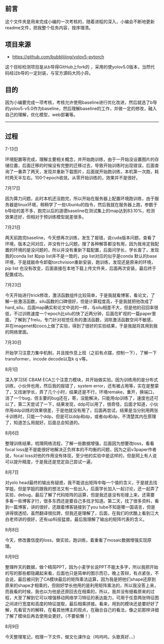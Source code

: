 

## 前言

这个文件夹是用来完成小编的一次考核的，随着进程的深入，小编会不断地更新readme文件，把我整个任务内容，按序理清。



## 项目来源

-   https://github.com/bubbliiiing/yolov5-pytorch

这个目标检测项目是从b导得GitHub上fork的 ，采用的使yolov5.0版本，当然代码经过b导的一定封装，与官方源码大同小异。



## 目的

因为小编要完成一项考核，考核允许使用baseline进行优化改进，然后就选了b导的yolov5-v5.0作为baseline，然后理解baseline的工作，并做一定的修改，融入自己的理解，优化模型，web部署等。

----



## 过程



7-13日

环境配置等完成，理解主要相关概念，并开始跑训练，由于一开始没设置图片的存储位置，后面迁移的时候没有完整的迁移过去，导致开始训练时出现错误，后面查询了一番弄了两天，发现并重新下载图片，后面就开始跑训练，本机第一次跑，耗时两天半左右。100个epoch收敛。从零开始训练的，效果并不是很好。



7月17日

因为算力问题，此时本机还没跑完，所以开始在服务器上配置环境跑训练，由于服务器是linux环境，稍稍学了一些Ubuntu的指令，然后我就在服务器上跑，参数于b导给的差不多，跑完以后的道德baseline在测试集上的map达到83.10%，检测效果还好，但相对于预训练模型就差很多。



7月21日

两天前跑完baseline，今天想再次训练，发生了报错，说cuda版本问题，查看了环境，版本之间对应，并没有什么问题，搜了各种解答都没有用，因为我肯定我配置的环境的是没问题的，所以并没有重新下载配置，后面问学长，学长查了，发现我的conda list 和pip list并不是一致的，pip list对应的似乎是conda 默认的base环境，于是就敲命令卸载torchvision重新安装，跑训练，发现还是原来的环境，pip list 也没有改变，后面直接在本地下载上传文件夹，后面再次安装，最后终于配置成功。



7月23日

今天开始进行trick修改，激活函数组件比较简单，于是我就看博客，看论文，了解一些激活函数，silu函数的口碑很好，但是计算程度高，于是我就把他改成了hard_silu，后面map确实和论文中说的一样，与silu相差不大，但是他的召回率很低，不过训练速度一个epoch比silu的快了近两分钟，后面在旷视的一篇paper里面，了解到了frelu，专门针对视觉任务的激活函数，消除激活函数空间不敏感，并在imagenet和coco上做了实验，得到了很好的实验结果，于是我就将其用到我的网络里面。



7月30日

开始学习注意力集中机制，并且按作息上班（之前有点摆，控制一下），了解一下transformer，incode decode以及k q v等。



8月1日

深入学习SE CBAM ECA三个注意力模块，并开始做实验。因为训练用的是分布式训练，小伙伴也用，然后我的报错了，system error，还有被占用等，实在是整蒙了，又找谢学长，弄了几个小时，结果还是不行，环境remake，重开，换端口，消了一个bug，但主要的bug还在，寄，没能解决，只能用dp训练了，速度也还可以了，第二天尝试了一下，结果发现，ddp可以用了，很奇怪，后面才知道，小伙伴用ddp训练的效果很差，于是他就没有用了，后面再尝试，结果是当分别用两张卡训练时，只能一个ddp，但是可以ddp和dp，或者dp和dp，不清楚其内在原理了，知道怎么用就好。后面总会知道的。



8月6日

整理训练结果，梳理网络流程，了解一些数据增强，后面因为想要改loss，看看focal loss是不是能很好地解决正负样本的不均衡的问题，因为之前v3paper作者说，focal loss对他的作用没有体现，至少他的实验中是这样的，但是网上有人说可以提升精度，于是我还是觉定自己尝试一遍，



8月7日

对yolo head最终的输出有疑惑，我不能说出矩阵中每一个值的含义，于是就去找学姐，但是学姐的跟我的想法又有一些出入，后面学长加入一起讨论，还一起弄了实验，debug，最后了解了代码矩阵的运算，但是我还是没有衔接上来，还需要多看一些博客才行，很多东西还是要自己多找才知道。第二天，找了很多资料，看到一篇博客，讲的很好，还跟着博客链接到了you tube不知是哪一国语言，但是讲得很透彻，虽然翻译很拉跨，但我还是理解了，后面，在我们的优酷上看到江大白老师讲的很好，还有up科技猛兽。最后我理解了输出的矩阵代表的含义。



8月8日

今天，修改置信度的loss，做实验，跑训练，着重看了mosaic数据增强实现原理。



8月9日

整理昨天的数据，做个精简PPT，因为小麦学长说PPT不能太多字，所以我把开始的写的那些都隐藏起来看，后面也只是简单的图示而已，晚上答辩，有点紧张，不会说，最后被问到了CA模块最后的矩阵乘法运算，因为我是把他们shape还原到原来的shape才相乘的，但刚好学长他用的是利用矩阵乘法的，所以我没答上来，而我看的时候，我也以为他是还原回去在相乘的，所以，我并没有细看原来的过程，大至了解到它可以增强移动网络学习特征的表达能力，可用于任意两张特征图之间进行宽度和高度的特征提取，最后相乘拼接。看来，用到的模块还是要好好了解，先看官方的解释，在看其他博主的观点，在融合自己的看法，像之前那样详细了解了模块后再去使用会更好。（不要偷懒！）



8月9日

今天整理笔记，梳理一下文件，做文化课作业（呜呜呜，头歌真好、、）








